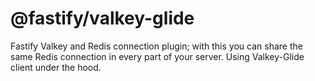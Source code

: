# @fastify/valkey-glide

Fastify Valkey and Redis connection plugin; with this you can share the same Redis connection in every part of your server.
Using Valkey-Glide client under the hood.